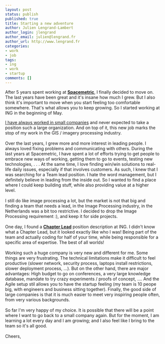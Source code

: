 ```yaml
---
layout: post
status: publish
published: true
title: Starting a new adventure
author: Julien Lengrand-Lambert
author_login: jlengrand
author_email: julien@lengrand.fr
author_url: http://www.lengrand.fr
categories:
- work
- job
tags:
- ing
- work
- startup
comments: []
---
```

After 5 years spent working at **[Spacemetric](http://spacemetric.com/)**, I finally decided to move on. The last years have been great and it's insane how much I grew. But I also think it's important to move when you start feeling too comfortable somewhere. That's what allows you to keep growing. So I started working at ING in the beginning of May.

[I have always worked in small companies](https://www.linkedin.com/in/julienlengrand/) and never expected to take a position such a large organization. And on top of it, this new job marks the stop of my work in the GIS / imagery processing industry.
<br/>
<br/>
Over the last years, I grew more and more interest in leading people. I always loved fixing problems and communicating with others. During the last years at Spacemetric, I have spent a lot of efforts trying to get people to embrace new ways of working, getting them to go to events, testing new technologies, . . . 
At the same time, I love finding win/win solutions to real-life daily issues, especially if that involves customers. As such, I knew that I was searching for a Team lead position. I hate the word management, but I definitely believe in leading from the inside out. So I wanted to find a place where I could keep building stuff, while also providing value at a higher level.
<br/>
<br/>
I still do like image processing a lot, but the market is not that big and finding a team that needs a lead, in the Image Processing industry, in the Netherlands was a bit too restrictive. I decided to drop the Image Processing requirement :), and keep it for side projects.
<br/>
<br/>
One day, I found a **[Chapter Lead](https://www.ing.jobs/Netherlands/Why-ING/What-we-offer/Agile-working.htm)** position description at ING. I didn't know what a Chapter Lead, but it looked exactly like who I was!
Being part of the team and  actually coding for half of your time, while being responsible for a specific area of expertise. The best of all worlds!
<br/>
<br/>
Working such a huge company is very new and different for me. Some things are very frustrating. The technical limitations make it difficult to feel productive (slower network, security process, laptops install restrictions, slower deployment process, ...). But on the other hand, there are major advantages: High budget to go on conferences, a very large knowledge database, mandate to try crazy experiments / proofs of concept, ....
And the Agile setup stil allows you to have the startup feeling (my team is 10 peope big, with engineers and business sitting together). Finally, the good side of large companies is that it is much easier to meet very inspiring people often, from very various backgrounds.
<br/>
<br/>
So far I'm very happy of my choice. It is possible that there will be a point where I want to go back to a small company again. But for the moment, I am learning a lot every day and I am growing; and I also feel like I bring to the team so it's all good.
<br/>
<br/>
Cheers, 
